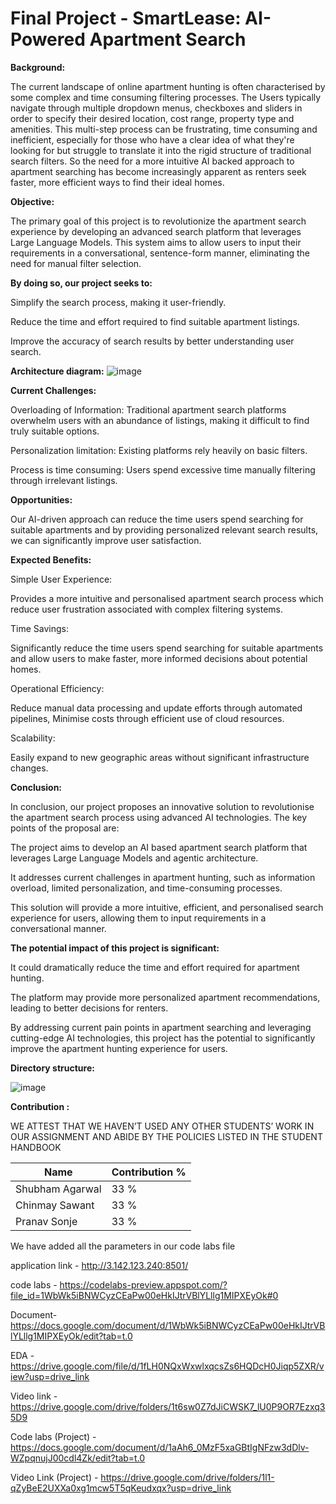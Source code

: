 # Final Project - SmartLease: AI-Powered Apartment Search

 **Background:**

The current landscape of online apartment hunting is often characterised by some complex and time consuming filtering processes. The Users typically navigate through multiple dropdown menus, checkboxes and sliders in order to specify their desired location, cost range, property type and amenities. This multi-step process can be frustrating, time consuming and inefficient, especially for those who have a clear idea of what they're looking for but struggle to translate it into the rigid structure of traditional search filters. So the need for a more intuitive AI backed approach to apartment searching has become increasingly apparent as renters seek faster, more efficient ways to find their ideal homes.

**Objective:**

The primary goal of this project is to revolutionize the apartment search experience by developing an advanced search platform that leverages Large Language Models. This system aims to allow users to input their requirements in a conversational, sentence-form manner, eliminating the need for manual filter selection.

**By doing so, our project seeks to:**

Simplify the search process, making it user-friendly.

Reduce the time and effort required to find suitable apartment listings.

Improve the accuracy of search results by better understanding user search.

**Architecture diagram:**
![image](https://github.com/user-attachments/assets/9db2ef0b-6d5a-4813-95a5-71d65d625b3c)



**Current Challenges:**


Overloading of Information: Traditional apartment search platforms overwhelm users with an abundance of listings, making it difficult to find truly suitable options.

Personalization limitation: Existing platforms rely heavily on basic filters.

Process is time consuming: Users spend excessive time manually filtering through irrelevant listings.

**Opportunities:**

Our AI-driven approach can reduce the time users spend searching for suitable apartments and by providing personalized relevant search results, we can significantly improve user satisfaction.

**Expected Benefits:**

Simple User Experience:

Provides a more intuitive and personalised apartment search process which reduce user frustration associated with complex filtering systems.

Time Savings:

Significantly reduce the time users spend searching for suitable apartments and allow users to make faster, more informed decisions about potential homes.

Operational Efficiency:

Reduce manual data processing and update efforts through automated pipelines, Minimise costs through efficient use of cloud resources.

Scalability:

Easily expand to new geographic areas without significant infrastructure changes.

**Conclusion:**

In conclusion, our project proposes an innovative solution to revolutionise the apartment search process using advanced AI technologies. The key points of the proposal are:

The project aims to develop an AI based apartment search platform that leverages Large Language Models and agentic architecture.

It addresses current challenges in apartment hunting, such as information overload, limited personalization, and time-consuming processes.

This solution will provide a more intuitive, efficient, and personalised search experience for users, allowing them to input requirements in a conversational manner.


**The potential impact of this project is significant:**

It could dramatically reduce the time and effort required for apartment hunting.

The platform may provide more personalized apartment recommendations, leading to better decisions for renters.

By addressing current pain points in apartment searching and leveraging cutting-edge AI technologies, this project has the potential to significantly improve the apartment hunting experience for users.

**Directory structure:**

![image](https://github.com/user-attachments/assets/0b18e83a-25d5-4787-a8be-6e3e9f12bf05)


**Contribution :**

WE ATTEST THAT WE HAVEN’T USED ANY OTHER STUDENTS’ WORK IN OUR 
ASSIGNMENT AND ABIDE BY THE POLICIES LISTED IN THE STUDENT HANDBOOK

| Name            | Contribution %                       |
|------------------|-------------------------------------|
| Shubham Agarwal   | 33 %                             |
| Chinmay Sawant  | 33 %                              | 
| Pranav Sonje     | 33 %                             |





We have added all the parameters in our code labs file

application link - http://3.142.123.240:8501/

code labs - https://codelabs-preview.appspot.com/?file_id=1WbWk5iBNWCyzCEaPw00eHkIJtrVBlYLllg1MIPXEyOk#0

Document- https://docs.google.com/document/d/1WbWk5iBNWCyzCEaPw00eHkIJtrVBlYLllg1MIPXEyOk/edit?tab=t.0

EDA - https://drive.google.com/file/d/1fLH0NQxWxwlxqcsZs6HQDcH0Jiqp5ZXR/view?usp=drive_link

Video link - https://drive.google.com/drive/folders/1t6sw0Z7dJiCWSK7_lU0P9OR7Ezxq35D9

Code labs (Project) - https://docs.google.com/document/d/1aAh6_0MzF5xaGBtIgNFzw3dDlv-WZpqnujJ00cdl4Zk/edit?tab=t.0

Video Link (Project) - https://drive.google.com/drive/folders/1l1-qZyBeE2UXXa0xg1mcw5T5qKeudxqx?usp=drive_link
